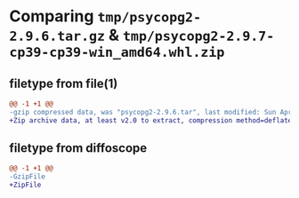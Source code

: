 # Comparing `tmp/psycopg2-2.9.6.tar.gz` & `tmp/psycopg2-2.9.7-cp39-cp39-win_amd64.whl.zip`

## filetype from file(1)

```diff
@@ -1 +1 @@
-gzip compressed data, was "psycopg2-2.9.6.tar", last modified: Sun Apr  2 15:59:20 2023, max compression
+Zip archive data, at least v2.0 to extract, compression method=deflate
```

## filetype from diffoscope

```diff
@@ -1 +1 @@
-GzipFile
+ZipFile
```

